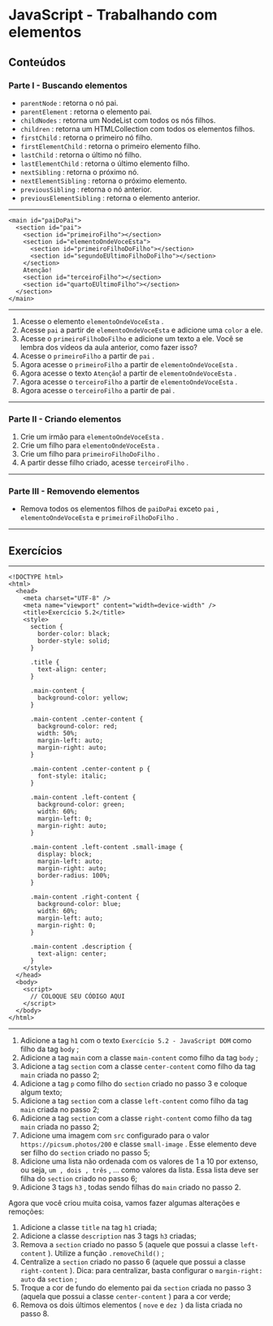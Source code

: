 # JavaScript - Trabalhando com elementos

## Conteúdos

### Parte I - Buscando elementos

* `parentNode` : retorna o nó pai.
* `parentElement` : retorna o elemento pai.
* `childNodes` : retorna um NodeList com todos os nós filhos.
* `children` : retorna um HTMLCollection com todos os elementos filhos.
* `firstChild` : retorna o primeiro nó filho.
* `firstElementChild` : retorna o primeiro elemento filho.
* `lastChild` : retorna o último nó filho.
* `lastElementChild` : retorna o último elemento filho.
* `nextSibling` : retorna o próximo nó.
* `nextElementSibling` : retorna o próximo elemento.
* `previousSibling` : retorna o nó anterior.
* `previousElementSibling` : retorna o elemento anterior.  
---

```
<main id="paiDoPai">
  <section id="pai">
    <section id="primeiroFilho"></section>
    <section id="elementoOndeVoceEsta">
      <section id="primeiroFilhoDoFilho"></section>
      <section id="segundoEUltimoFilhoDoFilho"></section>
    </section>
    Atenção!
    <section id="terceiroFilho"></section>
    <section id="quartoEUltimoFilho"></section>
  </section>
</main>
```
---
1. Acesse o elemento `elementoOndeVoceEsta` .
2. Acesse `pai` a partir de `elementoOndeVoceEsta` e adicione uma `color` a ele.
3. Acesse o `primeiroFilhoDoFilho` e adicione um texto a ele. Você se lembra dos vídeos da aula anterior, como fazer isso?
4. Acesse o `primeiroFilho` a partir de `pai` .
5. Agora acesse o `primeiroFilho` a partir de `elementoOndeVoceEsta` .
6. Agora acesse o texto `Atenção`! a partir de `elementoOndeVoceEsta` .
7. Agora acesse o `terceiroFilho` a partir de `elementoOndeVoceEsta` .
8. Agora acesse o `terceiroFilho` a partir de pai .
---
### Parte II - Criando elementos

1. Crie um irmão para `elementoOndeVoceEsta` .
2. Crie um filho para `elementoOndeVoceEsta` .
3. Crie um filho para `primeiroFilhoDoFilho` .
4. A partir desse filho criado, acesse `terceiroFilho` .
---
### Parte III - Removendo elementos

* Remova todos os elementos filhos de `paiDoPai` exceto `pai` , `elementoOndeVoceEsta` e `primeiroFilhoDoFilho` .
---
## Exercícios
---
```
<!DOCTYPE html>
<html>
  <head>
    <meta charset="UTF-8" />
    <meta name="viewport" content="width=device-width" />
    <title>Exercício 5.2</title>
    <style>
      section {
        border-color: black;
        border-style: solid;
      }

      .title {
        text-align: center;
      }

      .main-content {
        background-color: yellow;
      }

      .main-content .center-content {
        background-color: red;
        width: 50%;
        margin-left: auto;
        margin-right: auto;
      }

      .main-content .center-content p {
        font-style: italic;
      }

      .main-content .left-content {
        background-color: green;
        width: 60%;
        margin-left: 0;
        margin-right: auto;
      }

      .main-content .left-content .small-image {
        display: block;
        margin-left: auto;
        margin-right: auto;
        border-radius: 100%;
      }

      .main-content .right-content {
        background-color: blue;
        width: 60%;
        margin-left: auto;
        margin-right: 0;
      }

      .main-content .description {
        text-align: center;
      }
    </style>
  </head>
  <body>
    <script>
      // COLOQUE SEU CÓDIGO AQUI
    </script>
  </body>
</html>
```
---
1. Adicione a tag `h1` com o texto `Exercício 5.2 - JavaScript DOM` como filho da tag `body` ;
2. Adicione a tag `main` com a classe `main-content` como filho da tag `body` ;
3. Adicione a tag `section` com a classe `center-content` como filho da tag `main` criada no passo 2;
4. Adicione a tag `p` como filho do `section` criado no passo 3 e coloque algum texto;
5. Adicione a tag `section` com a classe `left-content` como filho da tag `main` criada no passo 2;
6. Adicione a tag `section` com a classe `right-content` como filho da tag `main` criada no passo 2;
7. Adicione uma imagem com `src` configurado para o valor `https://picsum.photos/200` e classe `small-image` . Esse elemento deve ser filho do `section` criado no passo 5;
8. Adicione uma lista não ordenada com os valores de 1 a 10 por extenso, ou seja, `um , dois , três` , ... como valores da lista. Essa lista deve ser filha do `section` criado no passo 6;
9. Adicione 3 tags `h3` , todas sendo filhas do `main` criado no passo 2.  

Agora que você criou muita coisa, vamos fazer algumas alterações e remoções:

1. Adicione a classe `title` na tag `h1` criada;
2. Adicione a classe `description` nas 3 tags `h3` criadas;
3. Remova a `section` criado no passo 5 (aquele que possui a classe `left-content` ). Utilize a função `.removeChild()` ;
4. Centralize a `section` criado no passo 6 (aquele que possui a classe `right-content` ). Dica: para centralizar, basta configurar o `margin-right: auto` da `section` ;
5. Troque a cor de fundo do elemento pai da `section` criada no passo 3 (aquela que possui a classe `center-content` ) para a cor verde;
6. Remova os dois últimos elementos ( `nove` e `dez `) da lista criada no passo 8.
